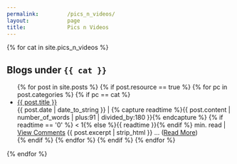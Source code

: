 ```yaml
---
permalink:         /pics_n_videos/
layout:            page
title:             Pics n Videos
---
```


{% for cat in site.pics_n_videos %}
## Blogs under `{{ cat }}`
<ul>
    {% for post in site.posts %}
        {% if post.resource == true %}
            {% for pc in post.categories %}
                {% if pc == cat %}
                    <li>
                        <a href="{{ post.url }}">{{ post.title }}</a>
                        <br/>
                        <span class="post-date">{{ post.date | date_to_string }} |
                        {% capture readtime %}{{ post.content | number_of_words | plus:91 | divided_by:180 }}{% endcapture %}
                        {% if readtime == '0' %} &lt; 1{% else %}{{ readtime }}{% endif %} min. read |
                        <a href="{{ post.url }}#disqus_thread" data-disqus-identifier="{{ post.path | split:'/' | last | cgi_escape }}">View Comments</a>
                        </span>
                        <span class="post-excerpt">{{ post.excerpt | strip_html }} &hellip; (<a href="{{ post.url }}">Read More</a>)</span>
                    </li>
                {% endif %} <!-- cat-match-p -->
            {% endfor %} <!-- post-category -->
        {% endif %} <!-- resource-p -->
    {% endfor %}
</ul>
{% endfor %}

<script type="text/javascript">
    var disqus_shortname  = 'praveenkumarsrinivasan',
        disqus_identifier = '{{ page.path | split:'/' | last | cgi_escape }}',
        disqus_url        = '{{ site.url }}{{ page.url | uri_escape }}'
    ;
    (function() {
        var load = function(src){
            var s = document.createElement('script'); s.type = 'text/javascript'; s.async = true; s.src = src;
            var e = document.getElementsByTagName('script')[0]; e.parentNode.insertBefore(s, e);
        };
        load('//' + disqus_shortname + '.disqus.com/count.js');
        if (document.getElementById('disqus_thread')) {
            load('//' + disqus_shortname + '.disqus.com/embed.js');
        }
    })();
</script>

<script>
  (function(i,s,o,g,r,a,m){i['GoogleAnalyticsObject']=r;i[r]=i[r]||function(){
  (i[r].q=i[r].q||[]).push(arguments)},i[r].l=1*new Date();a=s.createElement(o),
  m=s.getElementsByTagName(o)[0];a.async=1;a.src=g;m.parentNode.insertBefore(a,m)
  })(window,document,'script','//www.google-analytics.com/analytics.js','ga');

  ga('create', 'UA-52928744-1', 'auto');
  ga('send', 'pageview');
</script>
